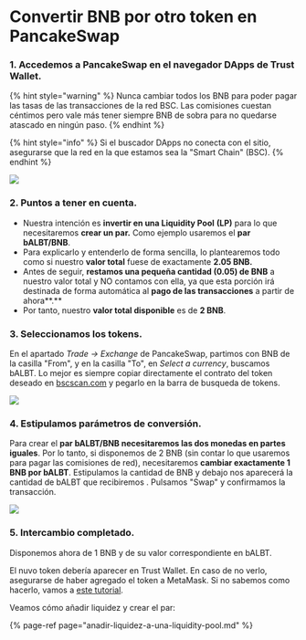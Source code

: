 # Convertir BNB por otro token en PancakeSwap

### 1. Accedemos a PancakeSwap en el navegador DApps de Trust Wallet.

{% hint style="warning" %}
Nunca cambiar todos los BNB para poder pagar las tasas de las transacciones de la red BSC. Las comisiones cuestan céntimos pero vale más tener siempre BNB de sobra para no quedarse atascado en ningún paso.
{% endhint %}

{% hint style="info" %}
Si el buscador DApps no conecta con el sitio, asegurarse que la red en la que estamos sea la "Smart Chain" \(BSC\).
{% endhint %}



![](../../../../../../.gitbook/assets/photo6003629256741074194%20%281%29.jpg)

### 

### 2. Puntos a tener en cuenta.

* Nuestra intención es **invertir en una Liquidity Pool** **\(LP\)** para lo que necesitaremos **crear un par.** Como ejemplo usaremos el **par bALBT/BNB**.
* Para explicarlo y entenderlo de forma sencilla, lo plantearemos todo como si nuestro **valor total** fuese de exactamente **2.05 BNB.**
* Antes de seguir, **restamos una pequeña cantidad \(0.05\) de BNB** a nuestro valor total y NO contamos con ella, ya que esta porción irá destinada de forma automática al **pago de las transacciones** a partir de ahora**.** 
* Por tanto, nuestro **valor total disponible** es de **2 BNB**.



### 3. Seleccionamos los tokens.

En el apartado _Trade → Exchange_ de PancakeSwap, partimos con BNB de la casilla "From", y en la casilla "To", en _Select a currency_, buscamos bALBT. Lo mejor es siempre copiar directamente el contrato del token deseado en [bscscan.com](https://bscscan.com/) y pegarlo en la barra de busqueda de tokens. 



![](../../../../../../.gitbook/assets/photo6003629256741074193%20%281%29.jpg)

### 

### 4. Estipulamos parámetros de conversión.

Para crear el **par bALBT/BNB necesitaremos las dos monedas en partes iguales**. Por lo tanto, si disponemos de 2 BNB \(sin contar lo que usaremos para pagar las comisiones de red\), necesitaremos **cambiar exactamente 1 BNB por bALBT**. Estipulamos la cantidad de BNB y debajo nos aparecerá la cantidad de bALBT que recibiremos . Pulsamos "Swap" y confirmamos la transacción.



![](../../../../../../.gitbook/assets/photo6003629256741074192%20%281%29.jpg)

### 

### 5. Intercambio completado.

Disponemos ahora de 1 BNB y de su valor correspondiente en bALBT.

El nuvo token debería aparecer en Trust Wallet. En caso de no verlo, asegurarse de haber agregado el token a MetaMask. Si no sabemos como hacerlo, vamos a [este tutorial](../como-agregar-token-personalizado-ballev2-balle.md).



Veamos cómo añadir liquidez y crear el par:

{% page-ref page="anadir-liquidez-a-una-liquidity-pool.md" %}





